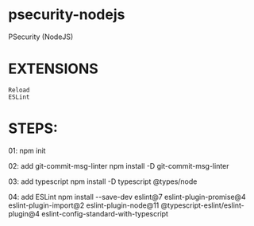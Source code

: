 # psecurity-nodejs
PSecurity (NodeJS)

# EXTENSIONS
    Reload
    ESLint


# STEPS:

01: npm init

02: add git-commit-msg-linter
    npm install -D git-commit-msg-linter

03: add typescript
    npm install -D typescript @types/node         

04: add ESLint
    npm install --save-dev eslint@7 eslint-plugin-promise@4 eslint-plugin-import@2 eslint-plugin-node@11 @typescript-eslint/eslint-plugin@4 eslint-config-standard-with-typescript

